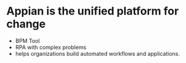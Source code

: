 # Appian is the unified platform for change 
- BPM Tool
- RPA with complex problems 
- helps organizations build automated workflows and applications.
